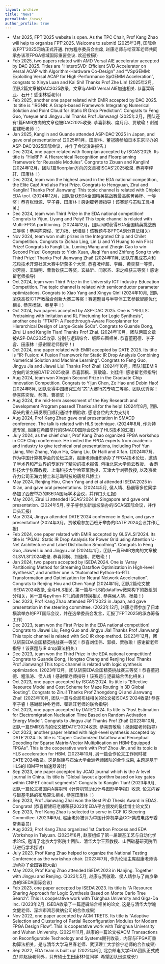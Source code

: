 ```yaml
---
layout: archive
title: "News"
permalink: /news/
author_profile: true
---
```


- Mar 2025, FPT’2025 website is open. As the TPC Chair, Prof Kang Zhao will help to organize FPT’2025. Welcome to submit! (2025年3月, 国际会议FPT’2025网站正式开通. 作为程序委员会主席, 赵康老师与哈亚军老师共同承办该项FPGA领域国际重要会议. 欢迎投稿!)
- Feb 2025, two papers related with AMD Versal AIE accelerator accepted by DAC 2025. Titles are "HeteroSVD: Efficient SVD Accelerator on Versal ACAP with Algorithm-Hardware Co-Design" and “VSpGEMM: Exploiting Versal ACAP for High-Performance SpGEMM Acceleration”, congrats to Xinya Luan and Kai Shi! Thanks Prof Zhe Lin! (2025年2月，团队2篇文章被DAC2025收录，文章与AMD Versal AIE加速相关. 恭喜栾昕亚、石开！感谢林哲老师)
- Feb 2025, another one paper related with EMIR accepted by DAC 2025. Its title is “IRGNN: A Graph-based Framework Integrating Numerical Solution and Point Cloud for Static IR Drop Prediction”. Congrats to Feng Guo, Yueyue and Jingyu Jia! Thanks Prof Jianwang! (2025年2月，团队还有1篇EMIR方向的文章也被DAC2025收录. 恭喜郭枫、席月月、贾敬瑜！谢谢翟建旺老师！)
- Jan 2025, Kanglin and Guande attended ASP-DAC’2025 in Japan, and gave oral presentations! (2025年1月，田康林、董冠德参加日本东京举办的ASP-DAC’2025国际会议，并作了会议演讲报告.)
- Dec 2024, one paper related with floorplan accepted by ISCAS’2025. Its title is “HieRFP: A Hierarchical Recognition and Floorplanning Framework for Reusable Modules”. Congrats to Zixuan and Kanglin! (2024年12月，团队1篇floorplan方向的文章被ISCAS’2025收录. 恭喜李梓轩、田康林！)
- Dec 2024, team won the highest award in the EDA national competition, the Elite Cap! And also First Prize. Congrats to Hengyuan, Zirui and Kanglin! Thanks Prof Jianwang! This topic channel is related with Chiplet EDA tool. (2024年12月，团队斩获EDA全国精英挑战赛最高奖菁英杯、一等奖！恭喜张恒源、李子睿、田康林！感谢翟老师指导！该赛题与芯粒工具相关.)
- Dec 2024, team won Third Prize in the EDA national competition! Congrats to Yijun, Liyang and Peiyi! This topic channel is related with Multi-FPGA partitioning. (2024年12月，团队同时获得EDA全国精英挑战赛三等奖！恭喜陈奕俊、窦力扬、伏培燚！该赛题与多FPGA划分算法相关)
- Nov 2024, team won multi prizes in the Integrated Chip and Chilet Competition. Congrats to Zichao Ling, Lin Li and Yi Huang to win First Prize! Congrats to Fangli Liu, Luming Wang and Zheqin Cao to win Second Prize! Congrats to Yixin Xuan, Jiaqi Yan and Zhifeng Song to win Third Prize! Thanks Prof Jianwang Zhai! (2024年11月, 团队在集成芯片和芯粒技术开源社区大赛中斩获多个大奖. 恭喜凌梓超、李麟、黄奕获一等奖，刘芳丽、王璐明、曹哲钦获二等奖，玄益昕、闫家齐、宋之峰获三等奖！感谢翟老师指导)
- Oct 2024, team won Third Prize in the University ICT Industry-Education Competition. The topic channel is related with semiconductor parameter optimizations. Congrats to Xiao Yang and Xingyu Qin! (2024年10月, 团队荣获高校ICT产教融合创新大赛三等奖！赛道题目与半导体工艺参数智能优化相关. 恭喜杨骁、秦星宇！)
- Oct 2024, two papers accepted by ASP-DAC 2025. One is “PIRLLS: Pretraining with Imitation and RL Finetuning for Logic Synthesis”, another one is “FTAFP: A Feedthrough-Aware Floorplanner for Hierarchical Design of Large-Scale SoCs”. Congrats to Guande Dong, Zirui Li and Kanglin Tian! Thanks Prof Zhai. (2024年10月，团队两篇文章被ASP-DAC2025收录. 分别与逻辑综合、版图布图相关. 恭喜董冠德、李子睿、田康林！感谢翟老师指导！)
- Oct 2024, one paper related with EMIR accepted by DATE 2025. Its title is “IR-Fusion: A Fusion Framework for Static IR Drop Analysis Combining Numerical Solution and Machine Learning”. Congrats to Feng Guo, Jingyu Jia and Jiawei Liu! Thanks Prof Zhai! (2024年10月，团队1篇EMIR方向的论文被DATE’2025收录. 恭喜郭枫、贾敬瑜、刘佳伟! 感谢翟老师指导)
- Aug 2024, team won Xingxin Second Prize in the Graduate Chip Innovation Competition. Congrats to Yijun Chen, Ze Hao and Debin Hao! (2024年8月, 团队获得中国研究生创“芯”大赛行芯专项二等奖、团队优秀奖！恭喜陈奕俊、郝泽、曹德滨！)
- Aug 2024, the mid-term assessment of the Key Research and Development Program passed! Thanks all for the help! (2024年8月, 团队牵头的重点研发项目顺利通过中期验收. 感谢各位的大力支持!)
- Aug 2024, Prof Kang Zhao gave oral presentation in SMACD conference. The talk is related with HLS technique. (2024年8月, 作为特邀专家, 赵康在希腊举行的SMACD国际会议作了HLS技术的汇报)
- July 2024, as the chief chair, Prof Kang Zhao organized FPGA workshop in CCF Chip conference. He invited the FPGA experts from academic and industry to give technical oral presentations, including Prof Yun Liang, Wei Zhang, Yajun Ha, Qiang Liu, Dr Haili and Xifan. (2024年7月，作为中国计算机学会的论坛主席，赵康老师组织承办了FPGA技术论坛，邀请了学术界和产业界的专家作了精彩的技术报告. 包括北京大学梁云教授、 香港科技大学张薇教授、上海科技大学哈亚军教授、天津大学刘强教授, 以及京微齐力公司王海力博士和芯璐科技的唐希凡博士)
- May 2024, Renjing Hou, Chen Yang and et al attended ISEDA’2025 in Xi’an, and gave oral presentations. (2024年5月, 侯人靖、杨晨等多位同学参加了西安举办的ISEDA国际学术会议，并作口头汇报)
- May 2024, Zirui Li attended ISCAS’2024 in Singapore and gave oral presentation. (2024年5月, 李子睿参加新加坡举办的ISCAS国际会议，并作口头汇报)
- Mar 2024, Jingyu attended DATE’2024 conference in Spain, and gave presentation! (2024年3月，贾敬瑜参加西班牙举办的DATE’2024会议并作汇报)
- Feb 2024, one paper related with EMIR accepted by GLSVLSI’2024. Its title is “PGAU: Static IR Drop Analysis for Power Grid using Attention U-Net Architecture and Label Distribution Smoothing”. Congrats to Feng Guo, Jiawei Liu and Jingyu Jia! (2024年1月，团队一篇EMIR方向的文章被GLSVLSI’2024收录. 恭喜郭枫、刘佳伟、贾敬瑜！)
- Jan 2024, two papers accepted by ISEDA’2024. One is “Array Partitioning Method for Streaming Dataflow Optimization in High-level Synthesis”, and another one is “Automated Python-to-RTL Transformation and Optimization for Neural Network Acceleration”. Congrats to Renjing Hou and Chen Yang! (2024年1月, 团队2篇论文被ISEDA’2024收录, 全与HLS相关. 第一篇与HLS的dataflow微架构下的数组划分相关，另一篇与python-RTL的编译转换相关. 恭喜侯人靖、杨晨！)
- Dec 2023, Prof Kang Zhao attended FPT’2023 in Japan, and gave presentation in the steering committee. (2023年12月, 赵康老师参加了日本横滨举办的FPT国际会议，并在选举委员会发言，汇报了FPT2025的承办筹备工作)
- Dec 2023, team won the First Prize in the EDA national competition! Congrats to Jiawei Liu, Feng Guo and Jingyu Jia! Thanks Prof Jianwang! This topic channel is related with SoC IR drop method. (2023年12月，团队斩获EDA全国精英挑战赛一等奖！恭喜刘佳伟、郭枫、贾敬瑜！感谢翟老师指导！该赛题与IR drop算法相关.)
- Dec 2023, team won the Third Prize in the EDA national competition! Congrats to Guande Dong, Hongtao Cheng and Renjing Hou! Thanks Prof Jianwang! This topic channel is related with logic synthesis optimization. (2023年12月，团队斩获EDA全国精英挑战赛三等奖！恭喜董冠德、程泓涛、侯人靖！感谢翟老师指导！该赛题与逻辑综合优化相关.)
- Oct 2023, one paper accepted by ISCAS’2024. Its title is “Effective Resource Model and Cost Scheme for Maze Routing in 3D Global Routing”. Congrats to Zirui! Thanks Prof Zhongdong Qi and Jianwang Zhai! (2023年10月, 团队一篇与全局布线相关的论文被ISCAS’2024收录! 恭喜李子睿！感谢祁仲冬老师、翟建旺老师的联合指导)
- Oct 2023, one paper accepted by DATE’2024. Its title is “Fast Estimation for Electromigration Nucleation Time Based on Random Activation Energy Model”. Congrats to Jingyu Jia! Thanks Prof Zhai! (2023年10月, 团队一篇EMIR方向的论文被DATE’2024收录. 恭喜贾敬瑜！感谢翟老师指导)
- Oct 2023, another paper related with high-level synthesis accepted by DATE’2024. Its title is “Cuper: Customized Dataflow and Perceptual Decoding for Sparse Matrix-Vector Multiplication on HBM-Equipped FPGAs”. This is the cooperative work with Prof Zhou Jin, and its topic is HLS acceleration for HBM. (2023年10月, 另一篇合作论文工作同时被DATE‘2024收录。这是赵康与石油大学金洲老师团队的合作成果, 主题是基于HLS的HBM平台加速器设计)
- Sep 2023, one paper accepted by JCAD journal which is the A-level journal in China. Its title is “Global layout algorithm based on key gates within CNFET circuit segments”. Congrats to Kanglin Tian! (2023年9月, 团队一篇论文被国内A类期刊《计算机辅助设计与图形学学报》收录. 论文内容与碳基电路的布局算法相关. 恭喜田康林！)
- Sep 2023, Prof Jianwang Zhai won the Best PhD Thesis Award in EDA2. Congrats! (恭喜翟建旺老师荣获2023年EDA平方颁发的最佳博士论文奖)
- Sep 2023, Prof Kang Zhao is selected to serve in CCF IC Steering Committee. (2023年9月, 赵康老师被评为中国计算机学会CCF集成电路专委常务委员)
- Aug 2023, Prof Kang Zhao organized 1st Carbon Process and EDA Workshop in Taiyuan. (2023年8月, 赵康组织了第一届碳基工艺与自动化学术论坛, 邀请了北京大学彭院士团队、清华大学王燕教授、山西碳基研究院团队进行学术探讨)
- July 2023, Prof Kang Zhao helped to organize the National Testing Conference as the workshop chair. (2023年7月, 作为论坛主席赵康老师协助承办了全国容错大会)
- May 2023, Prof Kang Zhao attended ISEDA’2023 in Nanjing. Together with Jingyu and Renjing. (2023年5月, 赵康与贾敬瑜、侯人靖参与了南京举办的ISEDA国际会议)
- Feb 2023, one paper accepted by ISEDA’2023. Its title is “A Resource Sharing Approach for Logic Synthesis Based on Monte Carlo Tree Search”. This is cooperative work with Tsinghua University and Giga-Da Inc. (2023年2月, ISEDA收录了一篇逻辑综合相关的论文, 这是与清华大学喻文健老师、深圳市鸿芯微纳公司的合作成果)
- Nov 2022, one paper accepted by ACM TRETS. Its title is “Adaptive Selection and Clustering of Partial Reconfiguration Modules for Modern FPGA Design Flow”. This is cooperative work with Tsinghua University and Wuhan University. (2022年11月, 赵康的一篇论文被ACM Transactions on Reconfigurable Technology and Systems期刊收录，内容与FPGA可重构算法相关，是与清华大学马昱春老师、武汉理工大学徐宁老师的合作成果)
- Sep 2022, EDA team is built up! (2022年9月, 北京邮电大学EDA团队正式成立! 除赵康老师外，只有硕士生田康林1位同学. 希望团队迅速成长!)




